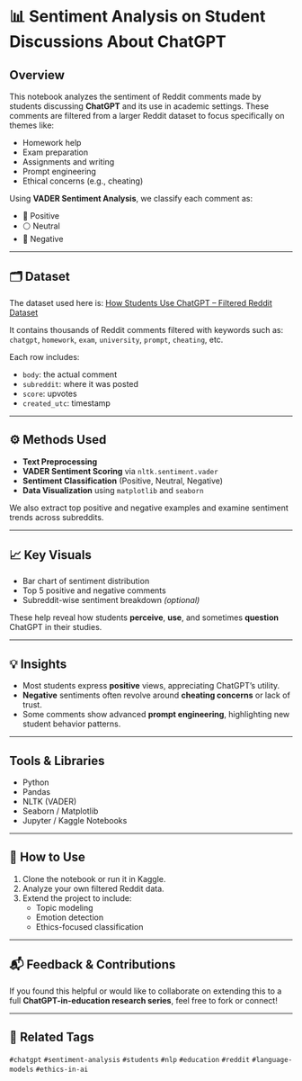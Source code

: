 ﻿# 📊 Sentiment Analysis on Student Discussions About ChatGPT

## Overview

This notebook analyzes the sentiment of Reddit comments made by students discussing **ChatGPT** and its use in academic settings. These comments are filtered from a larger Reddit dataset to focus specifically on themes like:

- Homework help
- Exam preparation
- Assignments and writing
- Prompt engineering
- Ethical concerns (e.g., cheating)

Using **VADER Sentiment Analysis**, we classify each comment as:
- 🔵 Positive
- ⚪ Neutral
- 🔴 Negative

---

## 🗂️ Dataset

The dataset used here is:
[How Students Use ChatGPT – Filtered Reddit Dataset](https://www.kaggle.com/datasets/faizankhandeshmukh/how-students-use-chatgpt-filtered-reddit-dataset)

It contains thousands of Reddit comments filtered with keywords such as:
`chatgpt`, `homework`, `exam`, `university`, `prompt`, `cheating`, etc.

Each row includes:
- `body`: the actual comment
- `subreddit`: where it was posted
- `score`: upvotes
- `created_utc`: timestamp

---

## ⚙️ Methods Used

- **Text Preprocessing**
- **VADER Sentiment Scoring** via `nltk.sentiment.vader`
- **Sentiment Classification** (Positive, Neutral, Negative)
- **Data Visualization** using `matplotlib` and `seaborn`

We also extract top positive and negative examples and examine sentiment trends across subreddits.

---

## 📈 Key Visuals

- Bar chart of sentiment distribution  
- Top 5 positive and negative comments  
- Subreddit-wise sentiment breakdown *(optional)*

These help reveal how students **perceive**, **use**, and sometimes **question** ChatGPT in their studies.

---

## 💡 Insights

- Most students express **positive** views, appreciating ChatGPT’s utility.
- **Negative** sentiments often revolve around **cheating concerns** or lack of trust.
- Some comments show advanced **prompt engineering**, highlighting new student behavior patterns.

---

## Tools & Libraries

- Python  
- Pandas  
- NLTK (VADER)  
- Seaborn / Matplotlib  
- Jupyter / Kaggle Notebooks

---

## 🚀 How to Use

1. Clone the notebook or run it in Kaggle.
2. Analyze your own filtered Reddit data.
3. Extend the project to include:
   - Topic modeling
   - Emotion detection
   - Ethics-focused classification

---

## 📬 Feedback & Contributions

If you found this helpful or would like to collaborate on extending this to a full **ChatGPT-in-education research series**, feel free to fork or connect!

---

## 📎 Related Tags

`#chatgpt` `#sentiment-analysis` `#students` `#nlp` `#education` `#reddit` `#language-models` `#ethics-in-ai`
